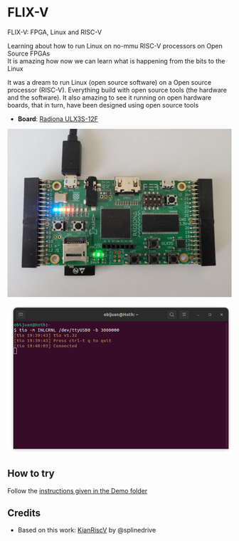 # FLIX-V
FLIX-V: FPGA, Linux and RISC-V

Learning about how to run Linux on no-mmu RISC-V processors on Open Source FPGAs  
It is amazing how now we can learn what is happening from the bits to the Linux

It was a dream to run Linux (open source software) on a Open source processor (RISC-V). Everything build with open source tools (the hardware and the software). It also amazing to see it running on open hardware boards, that in turn, have been designed using open source tools

* **Board**: [Radiona ULX3S-12F](https://radiona.org/ulx3s/)

![Radiona ULX3S-12F](Demo/Images/Radiona-ULX3S-12F-2.jpg)

![Linux animation](Images/Linux-anim-1.gif)

## How to try

Follow the [instructions given in the Demo folder](Demo/README.md)

## Credits
* Based on this work: [KianRiscV](https://github.com/splinedrive/kianRiscV) by @splinedrive


